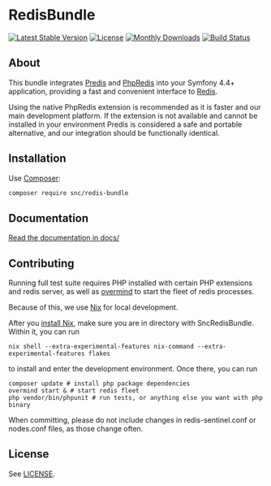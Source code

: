 # RedisBundle #
[![Latest Stable Version](https://poser.pugx.org/snc/redis-bundle/v/stable?format=flat-square)](https://packagist.org/packages/snc/redis-bundle)
[![License](https://poser.pugx.org/snc/redis-bundle/license?format=flat-square)](https://packagist.org/packages/snc/redis-bundle)
[![Monthly Downloads](https://poser.pugx.org/snc/redis-bundle/d/monthly?format=flat-square)](https://packagist.org/packages/snc/redis-bundle)
[![Build Status](https://github.com/snc/SncRedisBundle/actions/workflows/continuous-integration.yml/badge.svg)](https://github.com/snc/SncRedisBundle/actions)

## About ##

This bundle integrates [Predis](https://github.com/nrk/predis) and [PhpRedis](https://github.com/phpredis/phpredis) into your Symfony 4.4+ application,
providing a fast and convenient interface to [Redis](https://redis.io/).

Using the native PhpRedis extension is recommended as it is faster and our main development platform. If the extension is not available and cannot
be installed in your environment Predis is considered a safe and portable alternative, and our integration should be functionally identical.

## Installation ##

Use [Composer](https://github.com/composer/composer):
```sh
composer require snc/redis-bundle
```

## Documentation ##

[Read the documentation in docs/](docs/)

## Contributing
Running full test suite requires PHP installed with certain PHP extensions and redis server, 
as well as [overmind](https://github.com/DarthSim/overmind) to start the fleet of redis processes.

Because of this, we use [Nix](https://nixos.org/) for local development. 

After you [install Nix](https://github.com/DeterminateSystems/nix-installer), make sure you are in directory with SncRedisBundle.
Within it, you can run
```
nix shell --extra-experimental-features nix-command --extra-experimental-features flakes
```

to install and enter the development environment. Once there, you can run
```
composer update # install php package dependencies
overmind start & # start redis fleet
php vendor/bin/phpunit # run tests, or anything else you want with php binary
```

When committing, please do not include changes in redis-sentinel.conf or nodes.conf files, as those change often.

## License ##

See [LICENSE](LICENSE).
